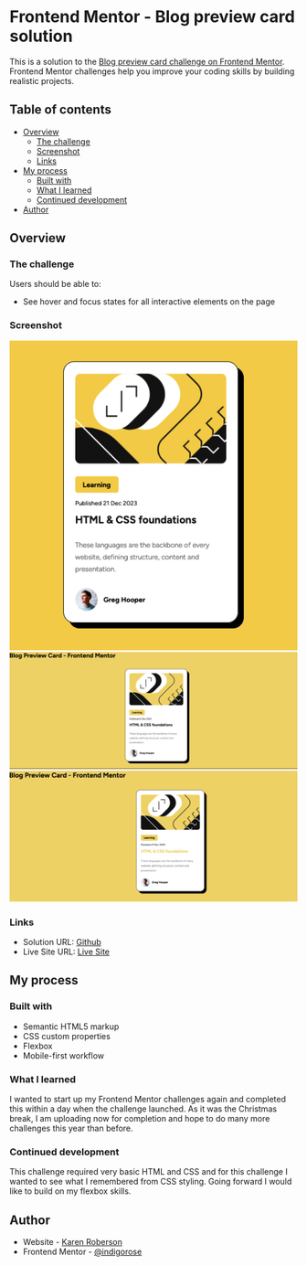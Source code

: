 # Frontend Mentor - Blog preview card solution

This is a solution to the [Blog preview card challenge on Frontend Mentor](https://www.frontendmentor.io/challenges/blog-preview-card-ckPaj01IcS). Frontend Mentor challenges help you improve your coding skills by building realistic projects.

## Table of contents

- [Overview](#overview)
  - [The challenge](#the-challenge)
  - [Screenshot](#screenshot)
  - [Links](#links)
- [My process](#my-process)
  - [Built with](#built-with)
  - [What I learned](#what-i-learned)
  - [Continued development](#continued-development)
- [Author](#author)

## Overview

### The challenge

Users should be able to:

- See hover and focus states for all interactive elements on the page

### Screenshot

![Mobile Version](./assets/images/Screenshot%202024-01-02%20at%2013.59.23.png)
![Desktop Version](./assets/images/Screenshot%202024-01-02%20at%2013.59.51.png)
![Active States](./assets/images/Screenshot%202024-01-02%20at%2014.00.03.png)

### Links

- Solution URL: [Github](https://github.com/indigorose/blog_preview_card)
- Live Site URL: [Live Site](https://indigorose.github.io/blog_preview_card/)

## My process

### Built with

- Semantic HTML5 markup
- CSS custom properties
- Flexbox
- Mobile-first workflow

### What I learned

I wanted to start up my Frontend Mentor challenges again and completed this within a day when the challenge launched. As it was the Christmas break, I am uploading now for completion and hope to do many more challenges this year than before.

### Continued development

This challenge required very basic HTML and CSS and for this challenge I wanted to see what I remembered from CSS styling. Going forward I would like to build on my flexbox skills.

## Author

- Website - [Karen Roberson](https://krobertsondev.netlify.app/)
- Frontend Mentor - [@indigorose](https://www.frontendmentor.io/profile/indigorose)
